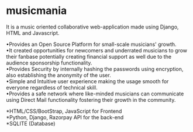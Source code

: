 # musicmania
It is a music oriented collaborative web-application made using Django, HTML and Javascript.

•Provides an Open Source Platform for small-scale musicians' growth.  
•It created opportunities for newcomers and underrated musicians to grow their fanbase potentially creating financial support as well due to the audience sponsorship functionality.  
•Provides Security by internally hashing the passwords using encryption, also establishing the anonymity of the user.  
•Simple and Intuitive user experience making the usage smooth for everyone regardless of technical skill.  
•Provides a safe network where like-minded musicians can communicate using Direct Mail functionality fostering their growth in the community.  

*HTML/CSS/BootStrap, JavaScript for Frontend  
*Python, Django, Razorpay API for the back-end  
*SQLITE (Database)  

